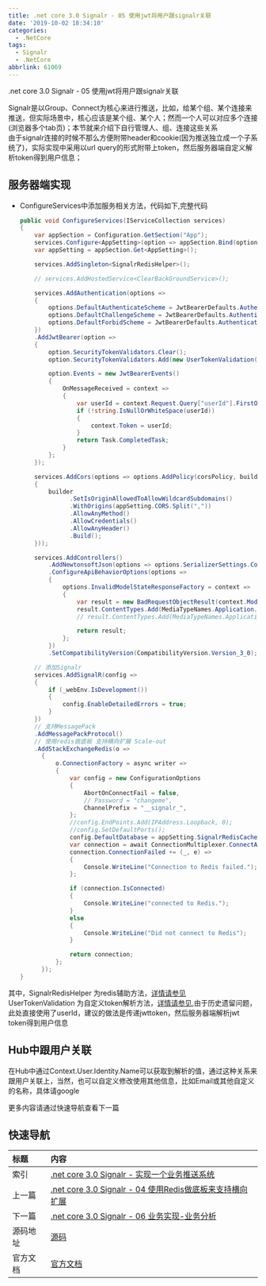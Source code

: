 ```yaml
---
title: .net core 3.0 Signalr - 05 使用jwt将用户跟signalr关联
date: '2019-10-02 18:34:10'
categories:
  - .NetCore
tags:
  - Signalr
  - .NetCore
abbrlink: 61069
---
```


.net core 3.0 Signalr - 05 使用jwt将用户跟signalr关联
<!-- more -->
Signalr是以Group、Connect为核心来进行推送，比如，给某个组、某个连接来推送，但实际场景中，核心应该是某个组、某个人；然而一个人可以对应多个连接(浏览器多个tab页)；本节就来介绍下自行管理人、组、连接这些关系  
由于signalr连接的时候不那么方便附带header和cookie(因为推送独立成一个子系统了)，实际实现中采用以url query的形式附带上token，然后服务器端自定义解析token得到用户信息；

## 服务器端实现
- ConfigureServices中添加服务相关方法，代码如下,完整代码
  ``` C#
  public void ConfigureServices(IServiceCollection services)
  {
      var appSection = Configuration.GetSection("App");
      services.Configure<AppSetting>(option => appSection.Bind(option));
      var appSetting = appSection.Get<AppSetting>();

      services.AddSingleton<SignalrRedisHelper>();

      // services.AddHostedService<ClearBackGroundService>();

      services.AddAuthentication(options =>
      {
          options.DefaultAuthenticateScheme = JwtBearerDefaults.AuthenticationScheme;
          options.DefaultChallengeScheme = JwtBearerDefaults.AuthenticationScheme;
          options.DefaultForbidScheme = JwtBearerDefaults.AuthenticationScheme;
      })
      .AddJwtBearer(option =>
      {
          option.SecurityTokenValidators.Clear();
          option.SecurityTokenValidators.Add(new UserTokenValidation()); ;

          option.Events = new JwtBearerEvents()
          {
              OnMessageReceived = context =>
              {
                  var userId = context.Request.Query["userId"].FirstOrDefault();
                  if (!string.IsNullOrWhiteSpace(userId))
                  {
                      context.Token = userId;
                  }
                  return Task.CompletedTask;
              }
          };
      });

      services.AddCors(options => options.AddPolicy(corsPolicy, builder =>
      {
          builder
                .SetIsOriginAllowedToAllowWildcardSubdomains()
                .WithOrigins(appSetting.CORS.Split(","))
                .AllowAnyMethod()
                .AllowCredentials()
                .AllowAnyHeader()
                .Build();
      }));

      services.AddControllers()
          .AddNewtonsoftJson(options => options.SerializerSettings.ContractResolver = new CamelCasePropertyNamesContractResolver())
          .ConfigureApiBehaviorOptions(options =>
          {
              options.InvalidModelStateResponseFactory = context =>
              {
                  var result = new BadRequestObjectResult(context.ModelState);
                  result.ContentTypes.Add(MediaTypeNames.Application.Json);
                  // result.ContentTypes.Add(MediaTypeNames.Application.Xml);

                  return result;
              };
          })
          .SetCompatibilityVersion(CompatibilityVersion.Version_3_0);

      // 添加Signalr
      services.AddSignalR(config =>
      {
          if (_webEnv.IsDevelopment())
          {
              config.EnableDetailedErrors = true;
          }
      })
      // 支持MessagePack
      .AddMessagePackProtocol()
      // 使用redis做底板 支持横向扩展 Scale-out
      .AddStackExchangeRedis(o =>
        {
            o.ConnectionFactory = async writer =>
            {
                var config = new ConfigurationOptions
                {
                    AbortOnConnectFail = false,
                    // Password = "changeme",
                    ChannelPrefix = "__signalr_",
                };
                //config.EndPoints.Add(IPAddress.Loopback, 0);
                //config.SetDefaultPorts();
                config.DefaultDatabase = appSetting.SignalrRedisCache.DatabaseId;
                var connection = await ConnectionMultiplexer.ConnectAsync(appSetting.SignalrRedisCache.ConnectionString, writer);
                connection.ConnectionFailed += (_, e) =>
                {
                    Console.WriteLine("Connection to Redis failed.");
                };

                if (connection.IsConnected)
                {
                    Console.WriteLine("connected to Redis.");
                }
                else
                {
                    Console.WriteLine("Did not connect to Redis");
                }

                return connection;
            };
        });
  }
  ```
其中，SignalrRedisHelper 为redis辅助方法，[详情请参见](https://github.com/xiexingen/CTS.Signalr/blob/master/Core.Signalr.Template.Web/Cores/SignalrRedisHelper.cs)  
UserTokenValidation 为自定义token解析方法，[详情请参见](https://github.com/xiexingen/CTS.Signalr/blob/master/Core.Signalr.Template.Web/Cores/UserTokenValidation.cs),由于历史遗留问题，此处直接使用了userId，建议的做法是传递jwttoken，然后服务器端解析jwt token得到用户信息    

## Hub中跟用户关联
在Hub中通过Context.User.Identity.Name可以获取到解析的值，通过这种关系来跟用户关联上，当然，也可以自定义修改使用其他信息，比如Email或其他自定义的名称，具体请google

更多内容请通过快速导航查看下一篇

## 快速导航

|   标题    |   内容 
|   :---    |   :--- 
|   索引    |   [.net core 3.0 Signalr - 实现一个业务推送系统](/2019/09/20/dotnetcore/signalr/00-introduct/) 
|   上一篇  |   [.net core 3.0 Signalr - 04 使用Redis做底板来支持横向扩展](/2019/10/01/dotnetcore/signalr/04-redis/) 
|   下一篇  |   [.net core 3.0 Signalr - 06 业务实现-业务分析](/2019/10/03/dotnetcore/signalr/06-analysis/) 
|   源码地址  |   [源码](https://github.com/xiexingen/CTS.Signalr) 
|   官方文档  |   [官方文档](https://docs.microsoft.com/zh-CN/aspnet/core/?view=aspnetcore-3.0) 
